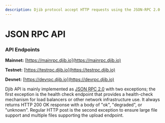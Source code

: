 ```yaml
---
description: Djib protocol accept HTTP requests using the JSON-RPC 2.0 specification.
---
```


# JSON RPC API

### API Endpoints

**Mainnet:** [https://mainrpc.djib.io](https://mainrpc.djib.io)

**Testnet:** [https://testrpc.djib.io](https://testrpc.djib.io)

**Devnet:** [https://devrpc.djib.io](https://devrpc.djib.io)



Djib API is mainly implemented as [JSON RPC 2.0](https://www.jsonrpc.org/specification) with two exceptions; the first exception is the health check endpoint that provides a health-check mechanism for load balancers or other network infrastructure use. It always returns HTTP 200 OK response with a body of "ok", "degraded", or "unknown". Regular HTTP post is the second exception to ensure large file support and multiple files supporting the upload endpoint.
